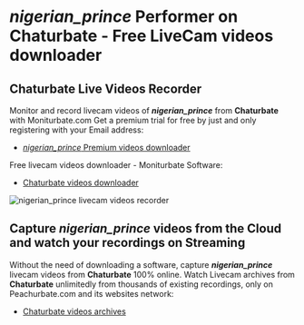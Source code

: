 # _nigerian_prince_ Performer on Chaturbate - Free LiveCam videos downloader

## Chaturbate Live Videos Recorder

Monitor and record livecam videos of **_nigerian_prince_** from **Chaturbate** with Moniturbate.com
Get a premium trial for free by just and only registering with your Email address:
* [_nigerian_prince_ Premium videos downloader](https://moniturbate.com/request-demo-licence-key.html)

Free livecam videos downloader - Moniturbate Software:
* [Chaturbate videos downloader](https://moniturbate.com/moniturbate-download-software.html)

![_nigerian_prince_ livecam videos recorder](https://peachurnet.com/templates/moniturbate-software.png)


## Capture _nigerian_prince_ videos from the Cloud and watch your recordings on Streaming

Without the need of downloading a software, capture **_nigerian_prince_** livecam videos from **Chaturbate** 100% online.
Watch Livecam archives from **Chaturbate** unlimitedly from thousands of existing recordings, only on Peachurbate.com and its websites network:
* [Chaturbate videos archives](https://peachurnet.com/)